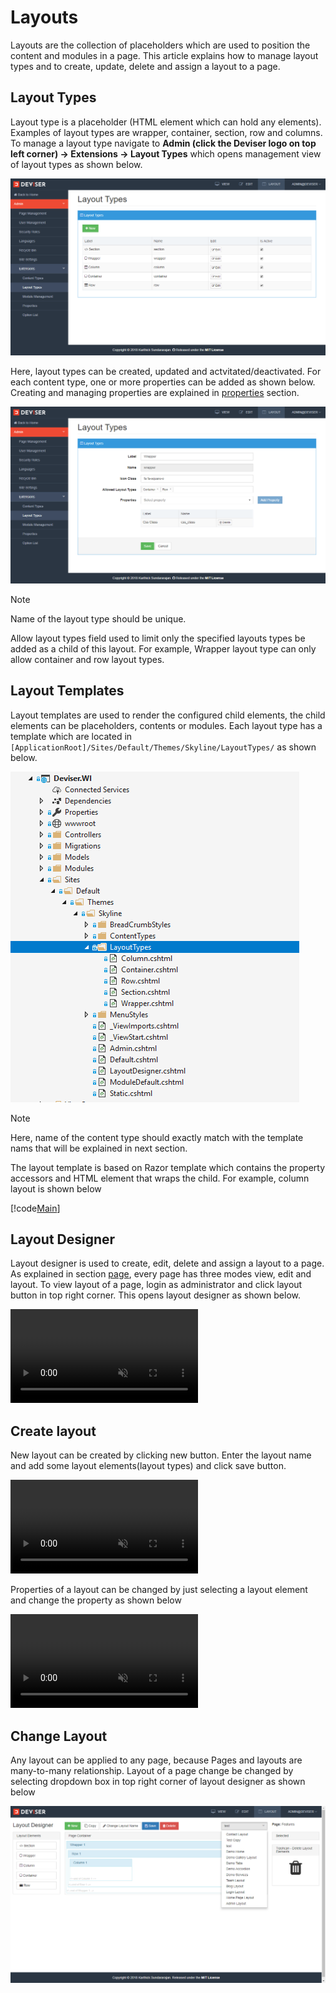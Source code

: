 # Layouts
Layouts are the collection of placeholders which are used to position the content and modules in a page. This article explains how to manage layout types and to create, update, delete and assign a layout to a page. 

## Layout Types
Layout type is a placeholder (HTML element which can hold any elements). Examples of layout types are wrapper, container, section, row and columns. To manage a layout type navigate to **Admin (click the Deviser logo on top left corner) -> Extensions -> Layout Types** which opens management view of layout types as shown below.

<img src="../../assets/images/Layout_LayoutTypes.png">

Here, layout types can be created, updated and actvitated/deactivated. For each content type, one or more properties can be added as shown below. Creating and managing properties are explained in [properties](properties.md) section.

<img src="../../assets/images/Layout_LayoutTypesDetail.png">

>[!NOTE]
>Name of the layout type should be unique.

Allow layout types field used to limit only the specified layouts types be added as a child of this layout. For example, Wrapper layout type can only allow container and row layout types.

## Layout Templates
Layout templates are used to render the configured child elements, the child elements can be placeholders, contents or modules. Each layout type has a template which are located in `[ApplicationRoot]/Sites/Default/Themes/Skyline/LayoutTypes/` as shown below. 

<img src="../../assets/images/Layout_LayoutTemplates.png">

>[!NOTE]
>Here, name of the content type should exactly match with the template nams that will be explained in next section.

The layout template is based on Razor template which contains the property accessors and HTML element that wraps the child. For example, column layout is shown below

[!code[Main](../../src/Sites/Default/Themes/Skyline/LayoutTypes/Column.cshtml?range=1-)]

## Layout Designer
Layout designer is used to create, edit, delete and assign a layout to a page. As explained in section [page](../pages/index.md), every page has three modes view, edit and layout. To view layout of a page, login as administrator and click layout button in top right corner. This opens layout designer as shown below.

<video autoplay muted loop>
  <source src="../../assets/videos/Layout_ToOpen.mp4" type="video/mp4">
  Your browser does not support HTML5 video.
</video>

## Create layout
New layout can be created by clicking new button. Enter the layout name and add some layout elements(layout types) and click save button.

<video autoplay muted loop>
  <source src="../../assets/videos/Layout_AddElements.mp4" type="video/mp4">
  Your browser does not support HTML5 video.
</video>

Properties of a layout can be changed by just selecting a layout element and change the property as shown below

<video autoplay muted loop>
  <source src="../../assets/videos/Layout_ColumnProperties.mp4" type="video/mp4">
  Your browser does not support HTML5 video.
</video>

## Change Layout
Any layout can be applied to any page, because Pages and layouts are many-to-many relationship. Layout of a page change be changed by selecting dropdown box in top right corner of layout designer as shown below

<img src="../../assets/images/Layout_ChooseLayout.png">